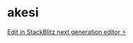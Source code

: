 # akesi

[Edit in StackBlitz next generation editor ⚡️](https://stackblitz.com/~/github.com/coljac/akesi)